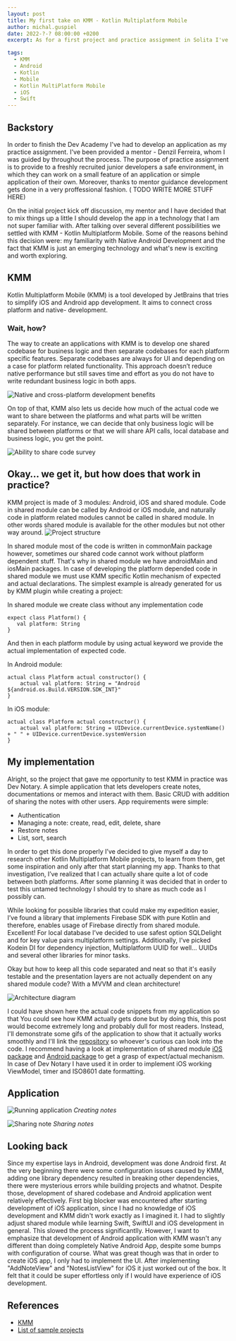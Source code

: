 ```yaml
---
layout: post
title: My first take on KMM - Kotlin Multiplatform Mobile
author: michal.guspiel
date: 2022-?-? 08:00:00 +0200
excerpt: As for a first project and practice assignment in Solita I've had explored new technology - KMM and created Dev Notary, a simple application that lets users create, modify and share notes between other users.

tags:
  - KMM
  - Android
  - Kotlin
  - Mobile
  - Kotlin MultiPlatform Mobile
  - iOS
  - Swift
---
```


## Backstory

In order to finish the Dev Academy I've had to develop an application as my practice assignment. I've been provided a mentor - Denzil Ferreira, whom I was guided by throughout the process. The purpose of practice assignment is to provide to a freshly recruited junior developers a safe environment, in which they can work on a small feature of an application or simple application of their own. Moreover, thanks to mentor guidance development gets done in a very proffessional fashion. ( TODO WRITE MORE STUFF HERE)

On the initial project kick off discussion, my mentor and I have decided that to mix things up a little I should develop the app in a technology that I am not super familiar with. After talking over several different possibilities we settled with KMM - Kotlin Multiplatform Mobile. Some of the reasons behind this decision were: my familiarity with Native Android Development and the fact that KMM is just an emerging technology and what's new is exciting and worth exploring.

## KMM

Kotlin Multiplatform Mobile (KMM) is a tool developed by JetBrains that tries to simplify iOS and Android app development. It aims to connect cross platform and native- development.

### Wait, how?

The way to create an applications with KMM is to develop one shared codebase for business logic and then separate codebases for each platform specific features. Separate codebases are always for UI and depending on a case for platform related functionality. This approach doesn’t reduce native performance but still saves time and effort as you do not have to write redundant business logic in both apps. 

![Native and cross-platform development benefits](/img/kmm-my-first-take/kmm-comparison-table.svg)

On top of that, KMM also lets us decide how much of the actual code we want to share between the platforms and what parts will be written separately. For instance, we can decide that only business logic will be shared between platforms or that we will share API calls, local database and business logic, you get the point.

![Ability to share code survey](/img/kmm-my-first-take/kmm-survey.svg)

## Okay… we get it, but how does that work in practice?

KMM project is made of 3 modules: Android, iOS and shared module. Code in shared module can be called by Android or iOS module, and naturally code in platform related modules cannot be called in shared module. In other words shared module is available for the other modules but not other way around. 
![Project structure](/img/kmm-my-first-take/package-structure.png)

In shared module most of the code is written in commonMain package however, sometimes our shared code cannot work without platform dependent stuff. That's why in shared module we have androidMain and iosMain packages. In case of developing the platform depended code in shared module we must use KMM specific Kotlin mechanism of expected and actual declarations. The simplest example is already generated for us by KMM plugin while creating a project: 


In shared module we create class without any implementation code

```
expect class Platform() {
   val platform: String
}
```

And then in each platform module by using actual keyword we provide the actual implementation of expected code. 

In Android module:

```
actual class Platform actual constructor() {
    actual val platform: String = "Android ${android.os.Build.VERSION.SDK_INT}"
}
```


In iOS module:

```
actual class Platform actual constructor() {
    actual val platform: String = UIDevice.currentDevice.systemName() + " " + UIDevice.currentDevice.systemVersion
}
```

## My implementation

Alright, so the project that gave me opportunity to test KMM in practice was Dev Notary. A simple application that lets developers create notes, documentations or memos and interact with them. Basic CRUD with addition of sharing the notes with other users. App requirements were simple:
- Authentication
- Managing a note: create, read, edit, delete, share
- Restore notes
- List, sort, search 

In order to get this done properly I’ve decided to give myself a day to research other Kotlin Multiplatform Mobile projects, to learn from them, get some inspiration and only after that start planning my app. Thanks to that investigation, I’ve realized that I can actually share quite a lot of code between both platforms. After some planning it was decided that in order to test this untamed technology I should try to share as much code as I possibly can.

While looking for possible libraries that could make my expedition easier, I’ve found a library that implements Firebase SDK with pure Kotlin and therefore, enables usage of Firebase directly from shared module. Excellent! For local database I’ve decided to use safest option SQLDelight and for key value pairs multiplatform settings. Additionally, I’ve picked Kodein DI for dependency injection, Multiplatform UUID for well... UUIDs and several other libraries for minor tasks.

Okay but how to keep all this code separated and neat so that it's easily testable and the presentation layers are not actually dependent on any shared module code? With a MVVM and clean architecture!

![Architecture diagram](/img/kmm-my-first-take/architecture.png)

I could have shown here the actual code snippets from my application so that You could see how KMM actually gets done but by doing this, this post would become extremely long and probably dull for most readers. Instead, I'll demonstrate some gifs of the application to show that it actually works smoothly and I'll link the [repository](https://github.com/solita-michalguspiel/DevNotary) so whoever's curious can look into the code. I recommend having a look at implementation of shared module [iOS package](https://github.com/solita-michalguspiel/DevNotary/tree/main/shared/src/iosMain/kotlin/com/solita/devnotary) and [Android package](https://github.com/solita-michalguspiel/DevNotary/tree/main/shared/src/androidMain/kotlin/com/solita/devnotary) to get a grasp of expect/actual mechanism. In case of Dev Notary I have used it in order to implement iOS working ViewModel, timer and ISO8601 date formatting.

## Application

![Running application](/img/kmm-my-first-take/creating-note.gif)
*Creating notes*

![Sharing note](/img/kmm-my-first-take/sharing-note.gif)
*Sharing notes*

## Looking back

Since my expertise lays in Android, development was done Android first. At the very beginning there were some configuration issues caused by KMM, adding one library dependency resulted in breaking other dependencies, there were mysterious errors while building projects and whatnot. Despite those, development of shared codebase and Android application went relatively effectively. First big blocker was encountered after starting development of iOS application, since I had no knowledge of iOS development and KMM didn't work exactly as I imagined it. I had to slightly adjust shared module while learning Swift, SwiftUI and iOS development in general. This slowed the process significantlly. However, I want to emphasize that development of Android application with KMM wasn't any different than doing completely Native Android App, despite some bumps with configuration of course. What was great though was that in order to create iOS app, I only had to implement the UI. After implementing "AddNoteView" and "NotesListView" for iOS it just worked out of the box. It felt that it could be super effortless only if I would have experience of iOS development. 


## References 

 - [KMM](https://kotlinlang.org/lp/mobile/)
 - [List of sample projects](https://kotlinlang.org/docs/multiplatform-mobile-samples.html)
